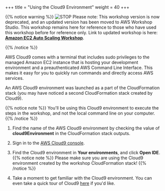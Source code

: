 +++
title = "Using the Cloud9 Environment"
weight = 40
+++

{{% notice warning %}}
![STOP](../images/stop_small.png)
Please note: This workshop version is now deprecated, and an updated version has been moved to AWS Workshop Studio. This workshop remains here for reference to those who have used this workshop before for reference only. Link to updated workshop is here: **[Amazon EC2 Auto Scaling Workshop](https://catalog.us-east-1.prod.workshops.aws/workshops/0a0fe16c-8693-4d23-8679-4f1701dbd2b0/en-US)**.

{{% /notice %}}


AWS Cloud9 comes with a terminal that includes sudo privileges to the managed Amazon EC2 instance that is hosting your development environment and a preauthenticated AWS Command Line Interface. This makes it easy for you to quickly run commands and directly access AWS services.

An AWS Cloud9 environment was launched as a part of the CloudFormation stack (you may have noticed a second CloudFormation stack created by Cloud9).

{{% notice note %}}
You'll be using this Cloud9 environment to execute the steps in the workshop, and not the local command line on your computer.
{{% /notice %}}

1. Find the name of the AWS Cloud9 environment by checking the value of **cloud9Environment** in the CloudFormation stack outputs.

1. Sign in to the [AWS Cloud9 console](https://console.aws.amazon.com/cloud9/).

1. Find the Cloud9 environment in **Your environments**, and click **Open IDE**.
{{% notice note %}}
Please make sure you are using the Cloud9 environment created by the workshop CloudFormation stack!
{{% /notice %}}

1. Take a moment to get familiar with the Cloud9 environment. You can even take a quick tour of Cloud9 [here](https://docs.aws.amazon.com/cloud9/latest/user-guide/tutorial.html#tutorial-tour-ide) if you'd like.